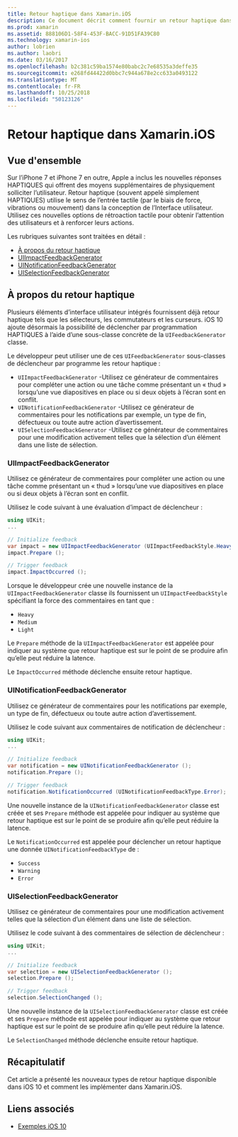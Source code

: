 ```yaml
---
title: Retour haptique dans Xamarin.iOS
description: Ce document décrit comment fournir un retour haptique dans une application Xamarin.iOS. Il aborde UIImpactFeedbackGenerator, UINotificationFeedbackGenerator et UISelectionFeedbackGenerator.
ms.prod: xamarin
ms.assetid: 888106D1-58F4-453F-BACC-91D51FA39C80
ms.technology: xamarin-ios
author: lobrien
ms.author: laobri
ms.date: 03/16/2017
ms.openlocfilehash: b2c381c59ba1574e80babc2c7e68535a3deffe35
ms.sourcegitcommit: e268fd44422d0bbc7c944a678e2cc633a0493122
ms.translationtype: MT
ms.contentlocale: fr-FR
ms.lasthandoff: 10/25/2018
ms.locfileid: "50123126"
---
```

# <a name="providing-haptic-feedback-in-xamarinios"></a>Retour haptique dans Xamarin.iOS

<a name="Overview" />

## <a name="overview"></a>Vue d'ensemble

Sur l’iPhone 7 et iPhone 7 en outre, Apple a inclus les nouvelles réponses HAPTIQUES qui offrent des moyens supplémentaires de physiquement solliciter l’utilisateur. Retour haptique (souvent appelé simplement HAPTIQUES) utilise le sens de l’entrée tactile (par le biais de force, vibrations ou mouvement) dans la conception de l’Interface utilisateur. Utilisez ces nouvelles options de rétroaction tactile pour obtenir l’attention des utilisateurs et à renforcer leurs actions.

Les rubriques suivantes sont traitées en détail :

- [À propos du retour haptique](#About-Haptic-Feedback)
- [UIImpactFeedbackGenerator](#UIImpactFeedbackGenerator)
- [UINotificationFeedbackGenerator](#UINotificationFeedbackGenerator)
- [UISelectionFeedbackGenerator](#UISelectionFeedbackGenerator)

<a name="About-Haptic-Feedback" />

## <a name="about-haptic-feedback"></a>À propos du retour haptique

Plusieurs éléments d’interface utilisateur intégrés fournissent déjà retour haptique tels que les sélecteurs, les commutateurs et les curseurs. iOS 10 ajoute désormais la possibilité de déclencher par programmation HAPTIQUES à l’aide d’une sous-classe concrète de la `UIFeedbackGenerator` classe.

Le développeur peut utiliser une de ces `UIFeedbackGenerator` sous-classes de déclencheur par programme les retour haptique :

- `UIImpactFeedbackGenerator` -Utilisez ce générateur de commentaires pour compléter une action ou une tâche comme présentant un « thud » lorsqu’une vue diapositives en place ou si deux objets à l’écran sont en conflit.
- `UINotificationFeedbackGenerator` -Utilisez ce générateur de commentaires pour les notifications par exemple, un type de fin, défectueux ou toute autre action d’avertissement.
- `UISelectionFeedbackGenerator` -Utilisez ce générateur de commentaires pour une modification activement telles que la sélection d’un élément dans une liste de sélection.

<a name="UIImpactFeedbackGenerator" />

### <a name="uiimpactfeedbackgenerator"></a>UIImpactFeedbackGenerator

Utilisez ce générateur de commentaires pour compléter une action ou une tâche comme présentant un « thud » lorsqu’une vue diapositives en place ou si deux objets à l’écran sont en conflit.

Utilisez le code suivant à une évaluation d’impact de déclencheur :

```csharp
using UIKit;
...

// Initialize feedback
var impact = new UIImpactFeedbackGenerator (UIImpactFeedbackStyle.Heavy);
impact.Prepare ();

// Trigger feedback
impact.ImpactOccurred ();
```

Lorsque le développeur crée une nouvelle instance de la `UIImpactFeedbackGenerator` classe ils fournissent un `UIImpactFeedbackStyle` spécifiant la force des commentaires en tant que :

- `Heavy`
- `Medium`
- `Light`

Le `Prepare` méthode de la `UIImpactFeedbackGenerator` est appelée pour indiquer au système que retour haptique est sur le point de se produire afin qu’elle peut réduire la latence.

Le `ImpactOccurred` méthode déclenche ensuite retour haptique.

<a name="UINotificationFeedbackGenerator" />

### <a name="uinotificationfeedbackgenerator"></a>UINotificationFeedbackGenerator

Utilisez ce générateur de commentaires pour les notifications par exemple, un type de fin, défectueux ou toute autre action d’avertissement.

Utilisez le code suivant aux commentaires de notification de déclencheur :

```csharp
using UIKit;
...

// Initialize feedback
var notification = new UINotificationFeedbackGenerator ();
notification.Prepare ();

// Trigger feedback
notification.NotificationOccurred (UINotificationFeedbackType.Error);
```

Une nouvelle instance de la `UINotificationFeedbackGenerator` classe est créée et ses `Prepare` méthode est appelée pour indiquer au système que retour haptique est sur le point de se produire afin qu’elle peut réduire la latence.

Le `NotificationOccurred` est appelée pour déclencher un retour haptique une donnée `UINotificationFeedbackType` de :

- `Success`
- `Warning`
- `Error`

<a name="UISelectionFeedbackGenerator" />

### <a name="uiselectionfeedbackgenerator"></a>UISelectionFeedbackGenerator

Utilisez ce générateur de commentaires pour une modification activement telles que la sélection d’un élément dans une liste de sélection.

Utilisez le code suivant à des commentaires de sélection de déclencheur :

```csharp
using UIKit;
...

// Initialize feedback
var selection = new UISelectionFeedbackGenerator ();
selection.Prepare ();

// Trigger feedback
selection.SelectionChanged ();
```

Une nouvelle instance de la `UISelectionFeedbackGenerator` classe est créée et ses `Prepare` méthode est appelée pour indiquer au système que retour haptique est sur le point de se produire afin qu’elle peut réduire la latence.

Le `SelectionChanged` méthode déclenche ensuite retour haptique.

## <a name="summary"></a>Récapitulatif

Cet article a présenté les nouveaux types de retour haptique disponible dans iOS 10 et comment les implémenter dans Xamarin.iOS.

## <a name="related-links"></a>Liens associés

- [Exemples iOS 10](https://developer.xamarin.com/samples/ios/iOS10/)
